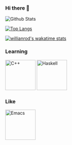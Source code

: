 ### Hi there 👋

<!--
**GinShio/GinShio** is a ✨ _special_ ✨ repository because its `README.md` (this file) appears on your GitHub profile.

Here are some ideas to get you started:

- 🔭 I’m currently working on ...
- 🌱 I’m currently learning ...
- 👯 I’m looking to collaborate on ...
- 🤔 I’m looking for help with ...
- 💬 Ask me about ...
- 📫 How to reach me: ...
- 😄 Pronouns: ...
- ⚡ Fun fact: ...
-->

![Github Stats](https://github-readme-stats.vercel.app/api?username=GinShio&show_icons=true&theme=synthwave&count_private=true)

[![Top Langs](https://github-readme-stats.vercel.app/api/top-langs/?username=GinShio&layout=compact&hide=html,javascript,css)](https://github.com/anuraghazra/github-readme-stats)

[![willianrod's wakatime stats](https://github-readme-stats.vercel.app/api/wakatime?username=GinShio)](https://github.com/anuraghazra/github-readme-stats)



### Learning

<img height="96" src="https://upload.wikimedia.org/wikipedia/commons/1/18/ISO_C%2B%2B_Logo.svg" title="C++" />
<img height="96" src="https://upload.wikimedia.org/wikipedia/commons/1/1c/Haskell-Logo.svg" title="Haskell" />



### Like

<img height="96" src="https://upload.wikimedia.org/wikipedia/commons/0/08/EmacsIcon.svg" title="Emacs" />
